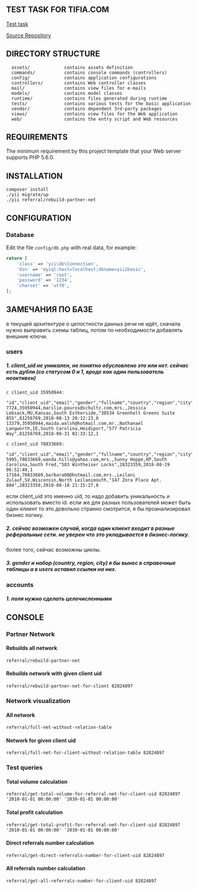 TEST TASK FOR TIFIA.COM
-------------------
[Test task](https://bitbucket.org/alexgutnik/test-task/src/master/)

[Source Repository](https://github.com/mikelozben/tifia.com)

DIRECTORY STRUCTURE
-------------------

      assets/             contains assets definition
      commands/           contains console commands (controllers)
      config/             contains application configurations
      controllers/        contains Web controller classes
      mail/               contains view files for e-mails
      models/             contains model classes
      runtime/            contains files generated during runtime
      tests/              contains various tests for the basic application
      vendor/             contains dependent 3rd-party packages
      views/              contains view files for the Web application
      web/                contains the entry script and Web resources

REQUIREMENTS
------------

The minimum requirement by this project template that your Web server supports PHP 5.6.0.


INSTALLATION
------------
~~~
composer install
./yii migrate/up
./yii referral/rebuild-partner-net
~~~

CONFIGURATION
-------------

### Database

Edit the file `config/db.php` with real data, for example:

```php
return [
    'class' => 'yii\db\Connection',
    'dsn' => 'mysql:host=localhost;dbname=yii2basic',
    'username' => 'root',
    'password' => '1234',
    'charset' => 'utf8',
];
```

ЗАМЕЧАНИЯ ПО БАЗЕ
-------------

в текущей архитектуре о целостности данных речи не идёт, сначала нужно выправить схемы таблиц, потом по необходимости добавлять 
внешние ключи.
    
### users
##### 1. client_uid не уникален, не понятно обусловлено это или нет. сейчас есть дубли (со статусом 0 и 1, вроде как один пользователь неактивен)
~~~
с client_uid 35950944:

"id","client_uid","email","gender","fullname","country","region","city","address","partner_id","reg_date","status"
7724,35950944,marilie.pouros@schultz.com,mrs.,Jessica Lebsack,MU,Kansas,South Estherside,"38534 Greenholt Greens Suite 855",81256769,2018-08-13 20:12:23,0
13379,35950944,maida.walsh@hotmail.com,mr.,Nathanael Langworth,IE,South Carolina,Heidiport,"577 Patricia Way",81256769,2018-08-31 02:33:12,1
~~~
~~~
с client_uid 70833669:

"id","client_uid","email","gender","fullname","country","region","city","address","partner_id","reg_date","status"
5995,70833669,wanda.hills@yahoo.com,mrs.,Sunny Hoppe,KP,South Carolina,South Fred,"583 Wintheiser Locks",28323359,2018-08-19 06:52:49,1
17164,70833669,barbara00@hotmail.com,mrs.,Leilani Zulauf,SV,Wisconsin,North Leilanimouth,"147 Zora Place Apt. 804",28323359,2018-08-18 21:15:27,0
~~~

если client_uid это именно uid, то надо добавить уникальность и использовать вместо id.
если же для разных пользователей может быть один клиент то это довольно странно смотрится, я бы проанализировал бизнес логику.
           
##### 2. сейчас возможен случай, когда один клиент входит в разные реферальные сети. не уверен что это укладывается в бизнес-логику.
более того, сейчас возможны циклы.

##### 3. gender и набор (country, region, city) я бы вынес в справочные таблицы а в users оставил ссылки на них. 

### accounts
##### 1. поля нужно сделать целочисленными


CONSOLE
-------------
### Partner Network
#### Rebuilds all network
~~~
referral/rebuild-partner-net
~~~

#### Rebuilds network with given client uid
~~~
referral/rebuild-partner-net-for-client 82824897
~~~

### Network visualization
#### All network
~~~
referral/full-net-without-relation-table
~~~
#### Network for given client uid
~~~
referral/full-net-for-client-without-relation-table 82824897
~~~

### Test queries
#### Total volume calculation
~~~
referral/get-total-volume-for-referral-net-for-client-uid 82824897 '2010-01-01 00:00:00' '2030-01-01 00:00:00'
~~~
#### Total profit calculation
~~~
referral/get-total-profit-for-referral-net-for-client-uid 82824897 '2010-01-01 00:00:00' '2030-01-01 00:00:00'
~~~

#### Direct referrals number calculation
~~~
referral/get-direct-referrals-number-for-client-uid 82824897
~~~
#### All referrals number calculation
~~~
referral/get-all-referrals-number-for-client-uid 82824897
~~~
